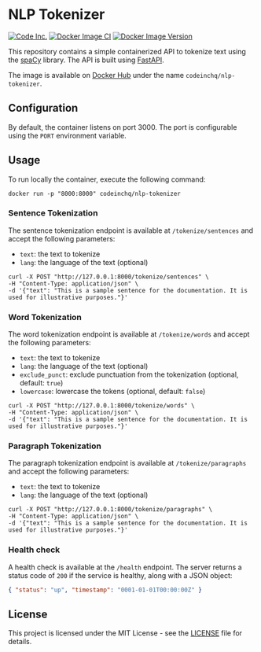 # NLP Tokenizer

[![Code Inc.](https://img.shields.io/badge/Powered%20by-Code%20Inc.-blue)](https://www.codeinc.co)
[![Docker Image CI](https://github.com/codeinchq/nlp-tokenizer/actions/workflows/docker-image.yml/badge.svg)](https://github.com/codeinchq/nlp-tokenizer/actions/workflows/docker-image.yml)
[![Docker Image Version](https://img.shields.io/docker/v/codeinchq/nlp-tokenizer?sort=semver&label=Docker%20Hub&color=red)](https://hub.docker.com/r/codeinchq/nlp-tokenizer/tags)

This repository contains a simple containerized API to tokenize text using the [spaCy](https://spacy.io/) library. The API is built using [FastAPI](https://fastapi.tiangolo.com/).

The image is available on [Docker Hub](https://hub.docker.com/r/codeinchq/nlp-tokenizer) under the name `codeinchq/nlp-tokenizer`.

## Configuration

By default, the container listens on port 3000. The port is configurable using the `PORT` environment variable.

## Usage

To run locally the container, execute the following command:

```shell
docker run -p "8000:8000" codeinchq/nlp-tokenizer
```

### Sentence Tokenization

The sentence tokenization endpoint is available at `/tokenize/sentences` and accept the following parameters:
- `text`: the text to tokenize
- `lang`: the language of the text (optional)

```shell
curl -X POST "http://127.0.0.1:8000/tokenize/sentences" \
-H "Content-Type: application/json" \
-d '{"text": "This is a sample sentence for the documentation. It is used for illustrative purposes."}'
```

### Word Tokenization

The word tokenization endpoint is available at `/tokenize/words` and accept the following parameters:
- `text`: the text to tokenize
- `lang`: the language of the text (optional)
- `exclude_punct`: exclude punctuation from the tokenization (optional, default: `true`)
- `lowercase`: lowercase the tokens (optional, default: `false`)

```shell
curl -X POST "http://127.0.0.1:8000/tokenize/words" \
-H "Content-Type: application/json" \
-d '{"text": "This is a sample sentence for the documentation. It is used for illustrative purposes."}'
```

### Paragraph Tokenization

The paragraph tokenization endpoint is available at `/tokenize/paragraphs` and accept the following parameters:
- `text`: the text to tokenize
- `lang`: the language of the text (optional)

```shell
curl -X POST "http://127.0.0.1:8000/tokenize/paragraphs" \
-H "Content-Type: application/json" \
-d '{"text": "This is a sample sentence for the documentation. It is used for illustrative purposes."}'
```

### Health check

A health check is available at the `/health` endpoint. The server returns a status code of `200` if the service is healthy, along with a JSON object:
```json
{ "status": "up", "timestamp": "0001-01-01T00:00:00Z" }
```

## License

This project is licensed under the MIT License - see the [LICENSE](https://github.com/codeinchq/nlp-tokenizer?tab=MIT-1-ov-file) file for details.
